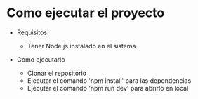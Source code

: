 # Como ejecutar el proyecto

* Requisitos:
  * Tener Node.js instalado en el sistema


* Como ejecutarlo
  * Clonar el repositorio
  * Ejecutar el comando 'npm install' para las dependencias
  * Ejecutar el comando 'npm run dev' para abrirlo en local
